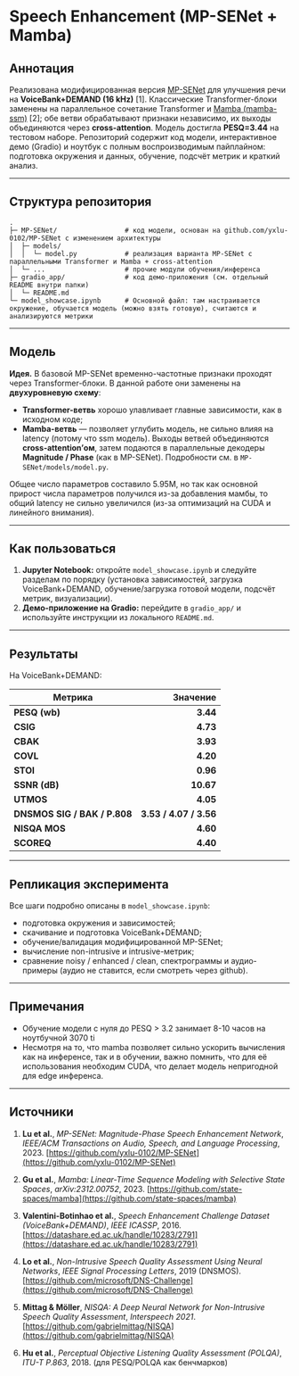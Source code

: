 # Speech Enhancement (MP-SENet + Mamba)

## Аннотация

Реализована модифицированная версия [MP-SENet](https://github.com/yxlu-0102/MP-SENet) для улучшения речи на **VoiceBank+DEMAND (16 kHz)** [1]. Классические Transformer-блоки заменены на параллельное сочетание Transformer и [Mamba (mamba-ssm)](https://github.com/state-spaces/mamba) [2]; обе ветви обрабатывают признаки независимо, их выходы объединяются через **cross-attention**. Модель достигла **PESQ=3.44** на тестовом наборе. Репозиторий содержит код модели, интерактивное демо (Gradio) и ноутбук с полным воспроизводимым пайплайном: подготовка окружения и данных, обучение, подсчёт метрик и краткий анализ.

---

## Структура репозитория

```
.
├─ MP-SENet/                 # код модели, основан на github.com/yxlu-0102/MP-SENet с изменением архитектуры
│  ├─ models/
│  │  └─ model.py            # реализация варианта MP-SENet с параллельными Transformer и Mamba + cross-attention
│  └─ ...                    # прочие модули обучения/инференса
├─ gradio_app/               # код демо-приложения (см. отдельный README внутри папки)
│  └─ README.md
└─ model_showcase.ipynb      # Основной файл: там настраивается окружение, обучается модель (можно взять готовую), считаются и анализируются метрики
```

---

## Модель

**Идея.** В базовой MP-SENet временно-частотные признаки проходят через Transformer-блоки. В данной работе они заменены на **двухуровневую схему**:

* **Transformer-ветвь** хорошо улавливает главные зависимости, как в исходном коде;
* **Mamba-ветвь** — позволяет углубить модель, не сильно влияя на latency (потому что ssm модель).
  Выходы ветвей объединяются **cross-attention’ом**, затем подаются в параллельные декодеры **Magnitude / Phase** (как в MP-SENet). Подробности см. в `MP-SENet/models/model.py`.

Общее число параметров составило 5.95М, но так как основной прирост числа параметров получился из-за добавления мамбы, то общий latency не сильно увеличился (из-за оптимизаций на CUDA и линейного внимания).

---

## Как пользоваться

1. **Jupyter Notebook:** откройте `model_showcase.ipynb` и следуйте разделам по порядку
   (установка зависимостей, загрузка VoiceBank+DEMAND, обучение/загрузка готовой модели, подсчёт метрик, визуализации).
2. **Демо-приложение на Gradio:** перейдите в `gradio_app/` и используйте инструкции из локального `README.md`.

---

## Результаты

На VoiceBank+DEMAND:

| Метрика                      |               Значение |
| ---------------------------- | ---------------------: |
| **PESQ (wb)**                |               **3.44** |
| **CSIG**                     |               **4.73** |
| **CBAK**                     |               **3.93** |
| **COVL**                     |               **4.20** |
| **STOI**                     |               **0.96** |
| **SSNR (dB)**                |              **10.67** |
| **UTMOS**                    |               **4.05** |
| **DNSMOS SIG / BAK / P.808** | **3.53 / 4.07 / 3.56** |
| **NISQA MOS**                |               **4.60** |
| **SCOREQ**                   |               **4.40** |

---

## Репликация эксперимента

Все шаги подробно описаны в `model_showcase.ipynb`:

* подготовка окружения и зависимостей;
* скачивание и подготовка VoiceBank+DEMAND;
* обучение/валидация модифицированной MP-SENet;
* вычисление non-intrusive и intrusive-метрик;
* сравнение noisy / enhanced / clean, спектрограммы и аудио-примеры (аудио не ставится, если смотреть через github).

---

## Примечания

* Обучение модели с нуля до PESQ > 3.2 занимает 8-10 часов на ноутбучной 3070 ti
* Несмотря на то, что mamba позволяет сильно ускорить вычисления как на инференсе, так и в обучении, важно помнить, что для её использования необходим CUDA, что делает модель непригодной для edge инференса.

---
## Источники

1. **Lu et al.**, *MP-SENet: Magnitude-Phase Speech Enhancement Network*, *IEEE/ACM Transactions on Audio, Speech, and Language Processing*, 2023.
   [https://github.com/yxlu-0102/MP-SENet](https://github.com/yxlu-0102/MP-SENet)

2. **Gu et al.**, *Mamba: Linear-Time Sequence Modeling with Selective State Spaces*, *arXiv:2312.00752*, 2023.
   [https://github.com/state-spaces/mamba](https://github.com/state-spaces/mamba)

3. **Valentini-Botinhao et al.**, *Speech Enhancement Challenge Dataset (VoiceBank+DEMAND)*, *IEEE ICASSP*, 2016.
   [https://datashare.ed.ac.uk/handle/10283/2791](https://datashare.ed.ac.uk/handle/10283/2791)

4. **Lo et al.**, *Non-Intrusive Speech Quality Assessment Using Neural Networks*, *IEEE Signal Processing Letters*, 2019 (DNSMOS).
   [https://github.com/microsoft/DNS-Challenge](https://github.com/microsoft/DNS-Challenge)

5. **Mittag & Möller**, *NISQA: A Deep Neural Network for Non-Intrusive Speech Quality Assessment*, *Interspeech 2021*.
   [https://github.com/gabrielmittag/NISQA](https://github.com/gabrielmittag/NISQA)

6. **Hu et al.**, *Perceptual Objective Listening Quality Assessment (POLQA)*, *ITU-T P.863*, 2018.
   (для PESQ/POLQA как бенчмарков)
